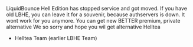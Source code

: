 LiquidBounce Hell Edition has stopped service and got moved.
If you have old LBHE, you can leave it for a souvenir, because authservers is down.
It wont work for you anymore.
You can get new BETTER premium, private alternative
We so sorry and hope you wil get alternative Helltea


- Helltea Team (earlier LBHE Team)
